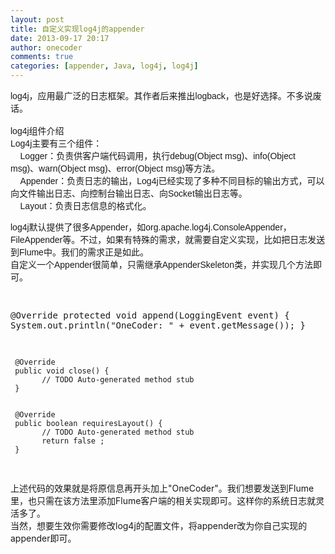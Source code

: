 ```yaml
---
layout: post
title: 自定义实现log4j的appender
date: 2013-09-17 20:17
author: onecoder
comments: true
categories: [appender, Java, log4j, log4j]
---
```

<div id="xunlei_com_thunder_helper_plugin_d462f475-c18e-46be-bd10-327458d045bd">
	<span style="font: 14.0px Arial">log4j，应用最广泛的日志框架。其作者后来推出logback，也是好选择。不多说废话。<br />
	<br />
	log4j组件介绍<br />
	Log4j主要有三个组件：<br />
	&nbsp;&nbsp;&nbsp; Logger：负责供客户端代码调用，执行debug(Object msg)、info(Object msg)、warn(Object msg)、error(Object msg)等方法。<br />
	&nbsp;&nbsp;&nbsp; Appender：负责日志的输出，Log4j已经实现了多种不同目标的输出方式，可以向文件输出日志、向控制台输出日志、向Socket输出日志等。<br />
	&nbsp;&nbsp;&nbsp; Layout：负责日志信息的格式化。 </span>
	<p>
		<span style="font: 14.0px Arial">log4j默认提供了很多Appender，如org.apache.log4j.ConsoleAppender，FileAppender等。不过，如果有特殊的需求，就需要自定义实现，比如把日志发送到Flume中。我们的需求正是如此。<br />
		自定义一个Appender很简单，只需继承AppenderSkeleton类，并实现几个方法即可。</span></p>
</div>
<div>
	<pre class="brush:java;first-line:1;pad-line-numbers:true;highlight:null;collapse:false;">

@Override
     protected void append(LoggingEvent event) {
         System.out.println(&quot;OneCoder: &quot; + event.getMessage());
     }


     @Override
     public void close() {
           // TODO Auto-generated method stub
     }


     @Override
     public boolean requiresLayout() {
           // TODO Auto-generated method stub
           return false ;
     }


</pre>
</div>
<div>
	上述代码的效果就是将原信息再开头加上&quot;OneCoder&quot;。我们想要发送到Flume里，也只需在该方法里添加Flume客户端的相关实现即可。这样你的系统日志就灵活多了。<br />
	当然，想要生效你需要修改log4j的配置文件，将appender改为你自己实现的appender即可。</div>
<div style="margin-left: 40px;">
	&nbsp;</div>
<div id="xunlei_com_thunder_helper_plugin_d462f475-c18e-46be-bd10-327458d045bd">
	&nbsp;</div>

